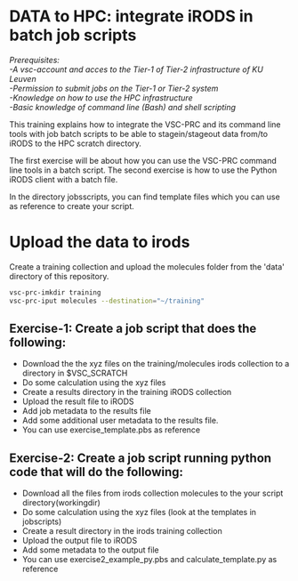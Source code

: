 # DATA to HPC: integrate iRODS in batch job scripts

*Prerequisites:*  
*-A vsc-account and acces to the Tier-1 of Tier-2 infrastructure of KU Leuven*  
*-Permission to submit jobs on the Tier-1 or Tier-2 system*  
*-Knowledge on how to use the HPC infrastructure*  
*-Basic knowledge of command line (Bash) and shell scripting*  


This training explains how to integrate the VSC-PRC and its command line tools with 
job batch scripts to be able to stagein/stageout data from/to iRODS to the HPC scratch directory.

The first exercise will be about how you can use the VSC-PRC command line tools in a batch script. The second exercise is how to use the Python iRODS client with a batch file.

In the directory jobsscripts, you can find template files which you can use as reference to create your script.

# Upload the data to irods 

Create a training collection and upload the molecules folder from the 'data' directory of this repository.  

```sh 
vsc-prc-imkdir training
vsc-prc-iput molecules --destination="~/training"
```


## Exercise-1: Create a job script that does the following:

- Download the the xyz files on the training/molecules irods collection to a directory in $VSC_SCRATCH
- Do some calculation using the xyz files 
- Create a results directory in the training iRODS collection
- Upload the result file to iRODS
- Add job metadata to the results file
- Add some additional user metadata to the results file.
- You can use exercise_template.pbs as reference


## Exercise-2: Create a job script running python code that will do the following:

- Download all the files from irods collection molecules to the your script directory(workingdir)
- Do some calculation using the xyz files (look at the templates in jobscripts)
- Create a result directory in the irods training collection
- Upload the output file to iRODS
- Add some metadata to the output file
- You can use exercise2_example_py.pbs and calculate_template.py as reference